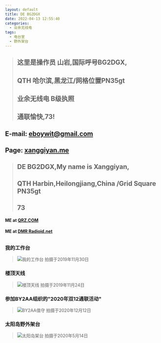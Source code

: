 ```yaml
---
layout: default
title: DE BG2DGX
date: 2022-04-13 12:55:40
categories:
  - 业余无线电
tags:
  - 电台室
  - 野外架台
---
```




> ## 这里是操作员 **山岩**,国际呼号**BG2DGX**,
> ## QTH 哈尔滨,黑龙江/网格位置PN35gt
> ## **业余无线电** **B**级执照
> ## 通联愉快,73!

## E-mail: <eboywit@gmail.com>
## Page: [xanggiyan.me](https://xanggiyan.me/about/)

> ## DE **BG2DGX**,My name is Xanggiyan,
> ## QTH Harbin,Heilongjiang,China /Grid Square PN35gt
> ## **73**

#### ME at [QRZ.COM](https://www.qrz.com/lookup/bg2dgx)
#### ME at [DMR Radioid.net](https://www.radioid.net/database/view?callsign=BG2DGX)

######


### 我的工作台  
> ![我的工作台](https://cdn.jsdelivr.net/gh/xanggiyan/img@main/20191139.jpg)
拍摄于2019年11月30日

### 楼顶天线
> ![楼顶天线](https://cdn.jsdelivr.net/gh/xanggiyan/img@main/20191124.jpg)
拍摄于2019年11月24日

### 参加BY2AA组织的"2020年双12通联活动"
> ![BY2AA值守](https://cdn.jsdelivr.net/gh/xanggiyan/img@main/20201212.jpg)
拍摄于2020年12月12日

### 太阳岛野外架台
> ![太阳岛架台](https://cdn.jsdelivr.net/gh/xanggiyan/img@main/20200514.jpg)
拍摄于2020年5月14日


